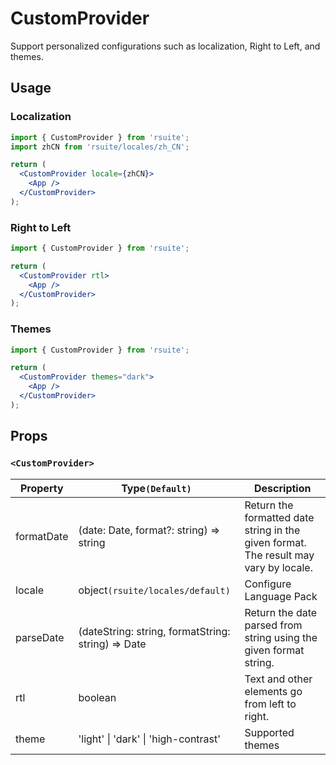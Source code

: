 # CustomProvider

Support personalized configurations such as localization, Right to Left, and themes.

## Usage

### Localization

```jsx
import { CustomProvider } from 'rsuite';
import zhCN from 'rsuite/locales/zh_CN';

return (
  <CustomProvider locale={zhCN}>
    <App />
  </CustomProvider>
);
```

### Right to Left

```jsx
import { CustomProvider } from 'rsuite';

return (
  <CustomProvider rtl>
    <App />
  </CustomProvider>
);
```

### Themes

```jsx
import { CustomProvider } from 'rsuite';

return (
  <CustomProvider themes="dark">
    <App />
  </CustomProvider>
);
```

## Props

### `<CustomProvider>`

| Property   | Type`(Default)`                                    | Description                                                                          |
| ---------- | -------------------------------------------------- | ------------------------------------------------------------------------------------ |
| formatDate | (date: Date, format?: string) => string            | Return the formatted date string in the given format. The result may vary by locale. |
| locale     | object`(rsuite/locales/default)`                   | Configure Language Pack                                                              |
| parseDate  | (dateString: string, formatString: string) => Date | Return the date parsed from string using the given format string.                    |
| rtl        | boolean                                            | Text and other elements go from left to right.                                       |
| theme      | 'light' &#124; 'dark' &#124; 'high-contrast'       | Supported themes                                                                     |

